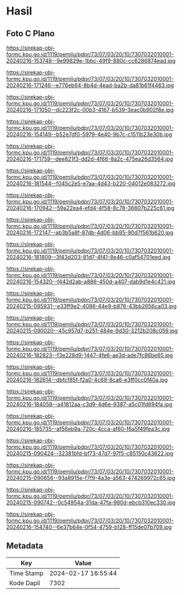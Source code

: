 # Hasil

## Foto C Plano

https://sirekap-obj-formc.kpu.go.id/1119/pemilu/pdpr/73/07/03/20/10/7307032010001-20240216-153748--9e99829e-1bbc-49f9-880c-cc6286874ead.jpg

https://sirekap-obj-formc.kpu.go.id/1119/pemilu/pdpr/73/07/03/20/10/7307032010001-20240216-171246--e776eb64-8b4d-4ead-ba2b-da81b61f4483.jpg

https://sirekap-obj-formc.kpu.go.id/1119/pemilu/pdpr/73/07/03/20/10/7307032010001-20240216-171050--dc223f2c-00b3-4167-b539-3eac0b902f8e.jpg

https://sirekap-obj-formc.kpu.go.id/1119/pemilu/pdpr/73/07/03/20/10/7307032010001-20240216-154149--b52e7df0-5979-4e40-9b7c-c1511b23e30b.jpg

https://sirekap-obj-formc.kpu.go.id/1119/pemilu/pdpr/73/07/03/20/10/7307032010001-20240216-171759--dee821f3-dd2d-4f66-8a2c-475ea26d3564.jpg

https://sirekap-obj-formc.kpu.go.id/1119/pemilu/pdpr/73/07/03/20/10/7307032010001-20240216-181544--f045c2e5-e7aa-4d43-b220-04012e083272.jpg

https://sirekap-obj-formc.kpu.go.id/1119/pemilu/pdpr/73/07/03/20/10/7307032010001-20240216-170942--59a22ea4-efd4-4f58-8c78-36607b225c61.jpg

https://sirekap-obj-formc.kpu.go.id/1119/pemilu/pdpr/73/07/03/20/10/7307032010001-20240216-172147--ab3b5a8f-87db-4d06-bb95-90d7f561b620.jpg

https://sirekap-obj-formc.kpu.go.id/1119/pemilu/pdpr/73/07/03/20/10/7307032010001-20240216-181809--3f43d203-81d7-4f41-8e46-c0af54701eed.jpg

https://sirekap-obj-formc.kpu.go.id/1119/pemilu/pdpr/73/07/03/20/10/7307032010001-20240216-154320--f442d2ab-a886-450d-a407-dab9d1e4c421.jpg

https://sirekap-obj-formc.kpu.go.id/1119/pemilu/pdpr/73/07/03/20/10/7307032010001-20240215-085931--e33ff9e2-4086-44e9-b876-43bb2656ca03.jpg

https://sirekap-obj-formc.kpu.go.id/1119/pemilu/pdpr/73/07/03/20/10/7307032010001-20240215-090020--45c957d7-b251-484e-9d30-3212b208c059.jpg

https://sirekap-obj-formc.kpu.go.id/1119/pemilu/pdpr/73/07/03/20/10/7307032010001-20240216-182823--f3e228d9-1447-4fe6-ae3d-ade7fc86be65.jpg

https://sirekap-obj-formc.kpu.go.id/1119/pemilu/pdpr/73/07/03/20/10/7307032010001-20240216-182614--dbfcf85f-f2a0-4c69-8ca6-e3ff0cc0f40a.jpg

https://sirekap-obj-formc.kpu.go.id/1119/pemilu/pdpr/73/07/03/20/10/7307032010001-20240216-184058--a41812aa-c3d9-4d6e-9387-a5c01fd694fa.jpg

https://sirekap-obj-formc.kpu.go.id/1119/pemilu/pdpr/73/07/03/20/10/7307032010001-20240216-185735--af56eb9a-720c-4cca-af60-f6a5f49fea3c.jpg

https://sirekap-obj-formc.kpu.go.id/1119/pemilu/pdpr/73/07/03/20/10/7307032010001-20240215-090424--32381bfd-bf73-47d7-97f5-c85150c43622.jpg

https://sirekap-obj-formc.kpu.go.id/1119/pemilu/pdpr/73/07/03/20/10/7307032010001-20240215-090656--93a8915e-f7f9-4a3e-a563-474269972c65.jpg

https://sirekap-obj-formc.kpu.go.id/1119/pemilu/pdpr/73/07/03/20/10/7307032010001-20240215-090742--0c54954a-31da-47fa-980d-ebcb310ec330.jpg

https://sirekap-obj-formc.kpu.go.id/1119/pemilu/pdpr/73/07/03/20/10/7307032010001-20240216-154740--6e37b64e-0f54-4759-b128-ff15de07b709.jpg


## Metadata

| Key        | Value               |
| ---------- | ------------------- |
| Time Stamp | 2024-02-17 16:55:44 |
| Kode Dapil | 7302                |



